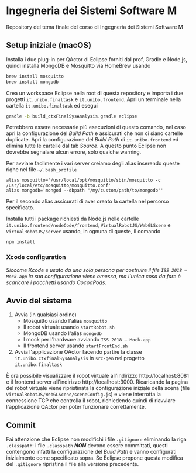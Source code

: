 # Ingegneria dei Sistemi Software M

Repository del tema finale del corso di Ingegneria dei Sistemi Software M

## Setup iniziale (macOS)

Installa i due plug-in per QActor di Eclipse forniti dal prof, Gradle e Node.js, quindi installa MongoDB e Mosquitto via HomeBrew usando

```bash
brew install mosquitto
brew install mongodb
```

Crea un workspace Eclipse nella root di questa repository e importa i due progetti `it.unibo.finaltask` e `it.unibo.frontend`. Apri un terminale nella cartella `it.unibo.finaltask` ed esegui

```bash
gradle -b build_ctxFinalSysAnalysis.gradle eclipse
```

Potrebbero essere necessarie più esecuzioni di questo comando, nel caso apri la configurazione del _Build Path_ e assicurati che non ci siano cartelle duplicate. Apri la configurazione del _Build Path_ di `it.unibo.frontend` ed elimina tutte le cartelle dal tab _Source_. A questo punto Eclipse non dovrebbe segnalare alcun errore, solo qualche warning.

Per avviare facilmente i vari server creiamo degli alias inserendo queste righe nel file `~/.bash_profile`

```bahs
alias mosquitto='/usr/local/opt/mosquitto/sbin/mosquitto -c /usr/local/etc/mosquitto/mosquitto.conf'
alias mongodb='mongod --dbpath "/my/custom/path/to/mongodb"'
```

Per il secondo alias assicurati di aver creato la cartella nel percorso specificato.

Installa tutti i package richiesti da Node.js nelle cartelle `it.unibo.frontend/nodeCode/frontend`, `VirtualRobotJS/WebGLScene` e `VirtualRobotJS/server` usando, in ognuna di queste, il comando

```bash
npm install
```

### Xcode configuration
_Siccome Xcode è usato da una sola persona per costruire il file `ISS 2018 – Mock.app` la sua configurazione viene omessa, ma l'unica cosa da fare è scaricare i pacchetti usando CocoaPods._

## Avvio del sistema

1. Avvia (in qualsiasi ordine)
	- Mosquitto usando l'alias `mosquitto`
	- Il robot virtuale usando `startRobot.sh`
	- MongoDB usando l'alias `mongodb`
	- I mock per l'hardware avviando `ISS 2018 – Mock.app`
	- Il frontend server usando `startFrontEnd.sh`
2. Avvia l'applicazione QActor facendo partire la classe `it.unibo.ctxfinalSysAnalysis` in `src-gen` nel progetto `it.unibo.finaltask`

È ora possibile visualizzare il robot virtuale all'indirizzo http://localhost:8081 e il frontend server all'indirizzo http://localhost:3000. Ricaricando la pagina del robot virtuale viene ripristinata la configurazione iniziale della scena (file `VirtualRobotJS/WebGLScene/sceneConfig.js`) e viene interrotta la connessione TCP che controlla il robot, richiedendo quindi di riavviare l'applicazione QActor per poter funzionare correttamente.

## Commit

Fai attenzione che Eclipse non modifichi i file `.gitignore` eliminando la riga `.classpath`: i file `.classpath` _**NON**_ devono essere committati, questi contengono infatti la configurazione del _Build Path_ e vanno configurati inizialmente come specificato sopra. Se Eclipse propone questa modifica del `.gitignore` ripristina il file alla versione precedente.
